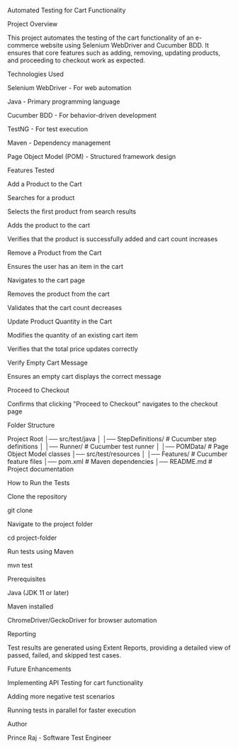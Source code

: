 Automated Testing for Cart Functionality

Project Overview

This project automates the testing of the cart functionality of an e-commerce website using Selenium WebDriver and Cucumber BDD. It ensures that core features such as adding, removing, updating products, and proceeding to checkout work as expected.

Technologies Used

Selenium WebDriver - For web automation

Java - Primary programming language

Cucumber BDD - For behavior-driven development

TestNG - For test execution

Maven - Dependency management

Page Object Model (POM) - Structured framework design

Features Tested

Add a Product to the Cart

Searches for a product

Selects the first product from search results

Adds the product to the cart

Verifies that the product is successfully added and cart count increases

Remove a Product from the Cart

Ensures the user has an item in the cart

Navigates to the cart page

Removes the product from the cart

Validates that the cart count decreases

Update Product Quantity in the Cart

Modifies the quantity of an existing cart item

Verifies that the total price updates correctly

Verify Empty Cart Message

Ensures an empty cart displays the correct message

Proceed to Checkout

Confirms that clicking "Proceed to Checkout" navigates to the checkout page

Folder Structure

Project Root
│── src/test/java
│   │── StepDefinitions/  # Cucumber step definitions
│   │── Runner/           # Cucumber test runner
│   │── POMData/          # Page Object Model classes
│── src/test/resources
│   │── Features/         # Cucumber feature files
│── pom.xml              # Maven dependencies
│── README.md            # Project documentation

How to Run the Tests

Clone the repository

git clone <repository-url>

Navigate to the project folder

cd project-folder

Run tests using Maven

mvn test

Prerequisites

Java (JDK 11 or later)

Maven installed

ChromeDriver/GeckoDriver for browser automation

Reporting

Test results are generated using Extent Reports, providing a detailed view of passed, failed, and skipped test cases.

Future Enhancements

Implementing API Testing for cart functionality

Adding more negative test scenarios

Running tests in parallel for faster execution

Author

Prince Raj - Software Test Engineer

